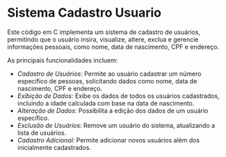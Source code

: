 # Sistema Cadastro Usuario
Este código em C implementa um sistema de cadastro de usuários, permitindo que o usuário insira, visualize, altere, exclua e gerencie informações pessoais, como nome, data de nascimento, CPF e endereço. 

As principais funcionalidades incluem:
- *Cadastro de Usuários:* Permite ao usuário cadastrar um número específico de pessoas, solicitando dados como nome, data de nascimento, CPF e endereço.
- *Exibição de Dados:* Exibe os dados de todos os usuários cadastrados, incluindo a idade calculada com base na data de nascimento.
- *Alteração de Dados:* Possibilita a edição dos dados de um usuário específico.
- *Exclusão de Usuários:* Remove um usuário do sistema, atualizando a lista de usuários.
- *Cadastro Adicional:* Permite adicionar novos usuários além dos inicialmente cadastrados.

